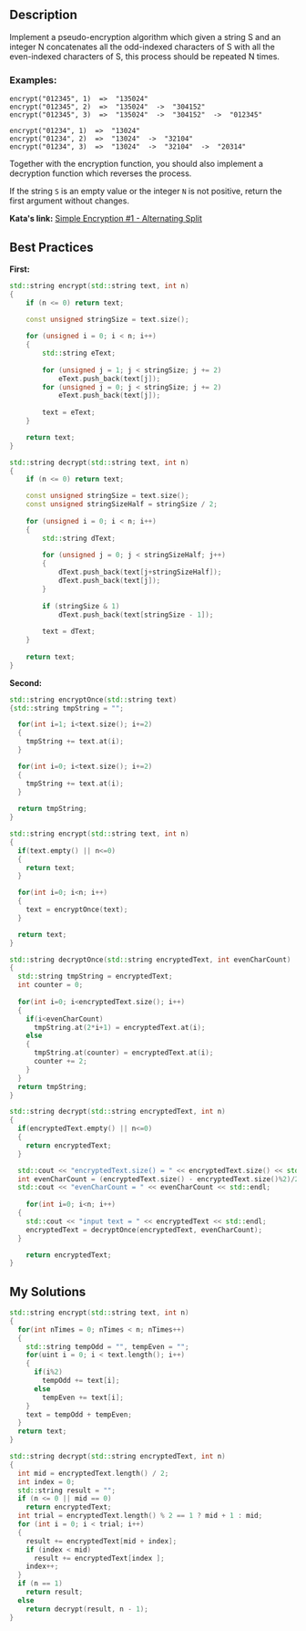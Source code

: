 ## Description

Implement a pseudo-encryption algorithm which given a string S and an integer N concatenates all the odd-indexed characters of S with all the even-indexed characters of S, this process should be repeated N times.

### Examples:

    encrypt("012345", 1)  =>  "135024"
    encrypt("012345", 2)  =>  "135024"  ->  "304152"
    encrypt("012345", 3)  =>  "135024"  ->  "304152"  ->  "012345"

    encrypt("01234", 1)  =>  "13024"
    encrypt("01234", 2)  =>  "13024"  ->  "32104"
    encrypt("01234", 3)  =>  "13024"  ->  "32104"  ->  "20314"

Together with the encryption function, you should also implement a decryption function which reverses the process.

If the string `S` is an empty value or the integer `N` is not positive, return the first argument without changes.

**Kata's link:** [Simple Encryption #1 - Alternating Split](https://www.codewars.com/kata/57814d79a56c88e3e0000786/cpp)

## Best Practices

**First:**
```cpp
std::string encrypt(std::string text, int n)
{
    if (n <= 0) return text;

    const unsigned stringSize = text.size();
    
    for (unsigned i = 0; i < n; i++) 
    {
        std::string eText;
        
        for (unsigned j = 1; j < stringSize; j += 2)
            eText.push_back(text[j]); 
        for (unsigned j = 0; j < stringSize; j += 2)
            eText.push_back(text[j]);
            
        text = eText;
    }

    return text;
}

std::string decrypt(std::string text, int n)
{
    if (n <= 0) return text;

    const unsigned stringSize = text.size();
    const unsigned stringSizeHalf = stringSize / 2;
    
    for (unsigned i = 0; i < n; i++) 
    {
        std::string dText;
        
        for (unsigned j = 0; j < stringSizeHalf; j++) 
        {
            dText.push_back(text[j+stringSizeHalf]);
            dText.push_back(text[j]);
        }
        
        if (stringSize & 1)
            dText.push_back(text[stringSize - 1]);
            
        text = dText;
    }
 
    return text;
}
```

**Second:**
```cpp
std::string encryptOnce(std::string text)
{std::string tmpString = "";

  for(int i=1; i<text.size(); i+=2)
  {
    tmpString += text.at(i);
  }

  for(int i=0; i<text.size(); i+=2)
  {
    tmpString += text.at(i);
  }
  
  return tmpString;
}

std::string encrypt(std::string text, int n)
{
  if(text.empty() || n<=0)
  {
    return text;
  }

  for(int i=0; i<n; i++)
  {
    text = encryptOnce(text);
  }

  return text;
}

std::string decryptOnce(std::string encryptedText, int evenCharCount)
{
  std::string tmpString = encryptedText;
  int counter = 0;
  
  for(int i=0; i<encryptedText.size(); i++)
  {
    if(i<evenCharCount)
      tmpString.at(2*i+1) = encryptedText.at(i);
    else
    {
      tmpString.at(counter) = encryptedText.at(i);
      counter += 2;
    }
  }
  return tmpString;
}

std::string decrypt(std::string encryptedText, int n)
{
  if(encryptedText.empty() || n<=0)
  {
    return encryptedText;
  }

  std::cout << "encryptedText.size() = " << encryptedText.size() << std::endl;
  int evenCharCount = (encryptedText.size() - encryptedText.size()%2)/2;
  std::cout << "evenCharCount = " << evenCharCount << std::endl;
  
    for(int i=0; i<n; i++)
  {
    std::cout << "input text = " << encryptedText << std::endl;
    encryptedText = decryptOnce(encryptedText, evenCharCount);
  }

    return encryptedText;
}
```

## My Solutions
```cpp
std::string encrypt(std::string text, int n)
{
  for(int nTimes = 0; nTimes < n; nTimes++)
  {
    std::string tempOdd = "", tempEven = "";
    for(uint i = 0; i < text.length(); i++)
    {
      if(i%2)
        tempOdd += text[i];
      else
        tempEven += text[i];
    }
    text = tempOdd + tempEven;
  }
  return text;
}

std::string decrypt(std::string encryptedText, int n)
{
  int mid = encryptedText.length() / 2;
  int index = 0;
  std::string result = "";
  if (n <= 0 || mid == 0)
    return encryptedText;
  int trial = encryptedText.length() % 2 == 1 ? mid + 1 : mid;
  for (int i = 0; i < trial; i++)
  {
    result += encryptedText[mid + index];
    if (index < mid)
      result += encryptedText[index ];
    index++;
  }
  if (n == 1)
    return result;
  else
    return decrypt(result, n - 1);
}
```
